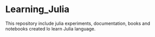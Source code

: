 # Learning_Julia
This repository include julia experiments, documentation, books and notebooks created lo learn Julia language. 
